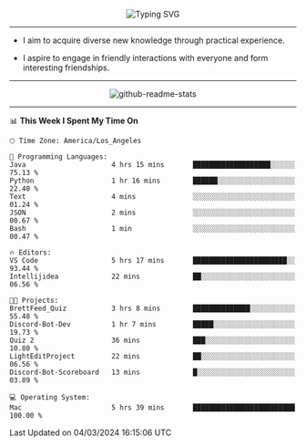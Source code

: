 <p align="center">
  <img src="https://readme-typing-svg.demolab.com?font=Fira+Code&weight=500&size=32&duration=2500&pause=1600&center=true&vCenter=true&random=false&width=1024&height=64&lines=Hi+there+%F0%9F%91%8B;I'm+delighted+you+could+make+it+here+%F0%9F%8E%89;I'm+Harry%2C+a+college+student+still+finding+my+way" alt="Typing SVG" />
</p>


---


- I aim to acquire diverse new knowledge through practical experience.

- I aspire to engage in friendly interactions with everyone and form interesting friendships.


---


<p align="center">
  <img src="https://github-readme-stats.vercel.app/api?username=Harry-Jing&show_icons=true" alt="github-readme-stats"/>
</p>


---

<!--START_SECTION:waka-->
📊 **This Week I Spent My Time On** 

```text
🕑︎ Time Zone: America/Los_Angeles

💬 Programming Languages: 
Java                     4 hrs 15 mins       ███████████████████░░░░░░   75.13 % 
Python                   1 hr 16 mins        ██████░░░░░░░░░░░░░░░░░░░   22.40 % 
Text                     4 mins              ░░░░░░░░░░░░░░░░░░░░░░░░░   01.24 % 
JSON                     2 mins              ░░░░░░░░░░░░░░░░░░░░░░░░░   00.67 % 
Bash                     1 min               ░░░░░░░░░░░░░░░░░░░░░░░░░   00.47 % 

🔥 Editors: 
VS Code                  5 hrs 17 mins       ███████████████████████░░   93.44 % 
Intellijidea             22 mins             ██░░░░░░░░░░░░░░░░░░░░░░░   06.56 % 

🐱‍💻 Projects: 
BrettFeed_Quiz           3 hrs 8 mins        ██████████████░░░░░░░░░░░   55.48 % 
Discord-Bot-Dev          1 hr 7 mins         █████░░░░░░░░░░░░░░░░░░░░   19.73 % 
Quiz 2                   36 mins             ███░░░░░░░░░░░░░░░░░░░░░░   10.80 % 
LightEditProject         22 mins             ██░░░░░░░░░░░░░░░░░░░░░░░   06.56 % 
Discord-Bot-Scoreboard   13 mins             █░░░░░░░░░░░░░░░░░░░░░░░░   03.89 % 

💻 Operating System: 
Mac                      5 hrs 39 mins       █████████████████████████   100.00 % 
```


 Last Updated on 04/03/2024 16:15:06 UTC
<!--END_SECTION:waka-->
